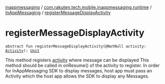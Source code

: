 [inappmessaging](../../index.md) / [com.rakuten.tech.mobile.inappmessaging.runtime](../index.md) / [InAppMessaging](index.md) / [registerMessageDisplayActivity](./register-message-display-activity.md)

# registerMessageDisplayActivity

`abstract fun registerMessageDisplayActivity(@NotNull activity: `[`Activity`](https://developer.android.com/reference/android/app/Activity.html)`): `[`Unit`](https://kotlinlang.org/api/latest/jvm/stdlib/kotlin/-unit/index.html)

This method registers [activity](register-message-display-activity.md#com.rakuten.tech.mobile.inappmessaging.runtime.InAppMessaging$registerMessageDisplayActivity(android.app.Activity)/activity) where message can be displayed
This method should be called in onResume() of the activity to register.
In order for InAppMessaging SDK to display messages, host app must pass an Activity
which the host app allows the SDK to display any Messages.

